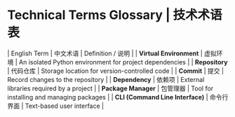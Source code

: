 # Technical Terms Glossary | 技术术语表
| English Term | 中文术语 | Definition / 说明 |
| **Virtual Environment** | 虚拟环境 | An isolated Python environment for project dependencies |
| **Repository** | 代码仓库 | Storage location for version-controlled code |
| **Commit** | 提交 | Record changes to the repository |
| **Dependency** | 依赖项 | External libraries required by a project |
| **Package Manager** | 包管理器 | Tool for installing and managing packages |
| **CLI (Command Line Interface)** | 命令行界面 | Text-based user interface |
